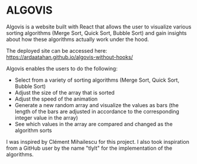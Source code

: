 # ALGOVIS
Algovis is a website built with React that allows the user to visualize various sorting algorithms (Merge Sort, Quick Sort, Bubble Sort) and gain insights about how these algorithms actually work under the hood.

The deployed site can be accessed here: https://ardaatahan.github.io/algovis-without-hooks/

Algovis enables the users to do the following:
  - Select from a variety of sorting algorithms (Merge Sort, Quick Sort, Bubble Sort)
  - Adjust the size of the array that is sorted
  - Adjust the speed of the animation
  - Generate a new random array and visualize the values as bars (the length of the bars are adjusted in accordance to the corresponding integer value in the array)
  - See which values in the array are compared and changed as the algorithm sorts

I was inspired by Clément Mihailescu for this project. I also took inspiration from a GitHub user by the name "tlylt" for the implementation of the algorithms.
